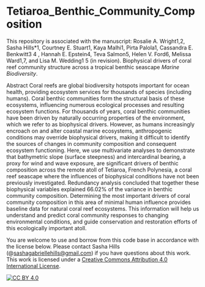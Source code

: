 # Tetiaroa_Benthic_Community_Composition
This repository is associated with the manuscript:
Rosalie A. Wright1,2, Sasha Hills*1, Courtney E. Stuart1, Kaya Malhi1, Pirta Palola1, Cassandra E. Benkwitt3 4 , Hannah E. Epstein4, Teva Salmon5, Helen V. Ford6, Melissa Ward1,7, and Lisa M. Wedding1 5 (in revision). Biophysical drivers of coral reef community structure across a tropical benthic seascape *Marine Biodiversity*.

Abstract
Coral reefs are global biodiversity hotspots important for ocean health, providing ecosystem services 
for thousands of species (including humans). Coral benthic communities form the structural basis of these 
ecosystems, influencing numerous ecological processes and resulting ecosystem functions. For thousands of 
years, coral benthic communities have been driven by naturally occurring properties of the environment, 
which we refer to as biophysical drivers. However, as humans increasingly encroach on and alter coastal 
marine ecosystems, anthropogenic conditions may override biophysical drivers, making it difficult to identify 
the sources of changes in community composition and consequent ecosystem functioning. Here, we use 
multivariate analyses to demonstrate that bathymetric slope (surface steepness) and intercardinal bearing, a 
proxy for wind and wave exposure, are significant drivers of benthic composition across the remote atoll of 
Tetiaroa, French Polynesia, a coral reef seascape where the influences of biophysical conditions have not been 
previously investigated. Redundancy analysis concluded that together these biophysical variables explained 
66.02% of the variance in benthic community composition. Determining the most important drivers of coral 
community composition in this area of minimal human influence provides baseline data for natural coral reef 
ecosystems. This information will help us understand and predict coral community responses to changing 
environmental conditions, and guide conservation and restoration efforts of this ecologically important atoll. 

You are welcome to use and borrow from this code base in accordance with the license below. Please contact Sasha Hills (@sashagabriellehills@gmail.com) if you have questions about this work.
This work is licensed under a
[Creative Commons Attribution 4.0 International License][cc-by].

[![CC BY 4.0][cc-by-image]][cc-by]

[cc-by]: http://creativecommons.org/licenses/by/4.0/
[cc-by-image]: https://i.creativecommons.org/l/by/4.0/88x31.png
[cc-by-shield]: https://img.shields.io/badge/License-CC%20BY%204.0-lightgrey.svg
